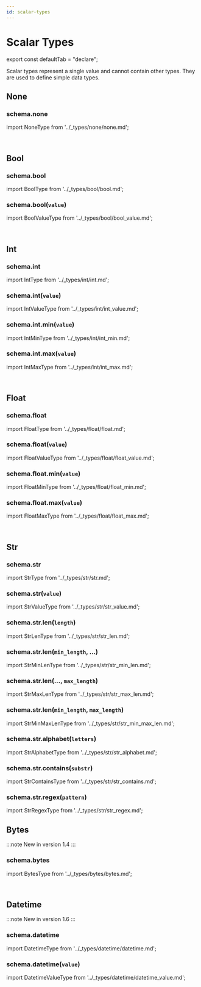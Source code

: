 ```yaml
---
id: scalar-types
---
```

# Scalar Types

export const defaultTab = "declare";

Scalar types represent a single value and cannot contain other types. They are used to define simple data types.

## None

### schema.none

import NoneType from '../_types/none/none.md';

<NoneType defaultTab={defaultTab} />

<br />


## Bool

### schema.bool

import BoolType from '../_types/bool/bool.md';

<BoolType defaultTab={defaultTab} />

### schema.bool(`value`)

import BoolValueType from '../_types/bool/bool_value.md';

<BoolValueType defaultTab={defaultTab} />

<br />


## Int

### schema.int

import IntType from '../_types/int/int.md';

<IntType defaultTab={defaultTab} />

### schema.int(`value`)

import IntValueType from '../_types/int/int_value.md';

<IntValueType defaultTab={defaultTab} />

### schema.int.min(`value`)

import IntMinType from '../_types/int/int_min.md';

<IntMinType defaultTab={defaultTab} />

### schema.int.max(`value`)

import IntMaxType from '../_types/int/int_max.md';

<IntMaxType defaultTab={defaultTab} />

<br />


## Float

### schema.float

import FloatType from '../_types/float/float.md';

<FloatType defaultTab={defaultTab} />

### schema.float(`value`)

import FloatValueType from '../_types/float/float_value.md';

<FloatValueType defaultTab={defaultTab} />

### schema.float.min(`value`)

import FloatMinType from '../_types/float/float_min.md';

<FloatMinType defaultTab={defaultTab} />

### schema.float.max(`value`)

import FloatMaxType from '../_types/float/float_max.md';

<FloatMaxType defaultTab={defaultTab} />

<br />


## Str

### schema.str

import StrType from '../_types/str/str.md';

<StrType defaultTab={defaultTab} />

### schema.str(`value`)

import StrValueType from '../_types/str/str_value.md';

<StrValueType defaultTab={defaultTab} />

### schema.str.len(`length`)

import StrLenType from '../_types/str/str_len.md';

<StrLenType defaultTab={defaultTab} />

### schema.str.len(`min_length`, ...)

import StrMinLenType from '../_types/str/str_min_len.md';

<StrMinLenType defaultTab={defaultTab} />

### schema.str.len(..., `max_length`)

import StrMaxLenType from '../_types/str/str_max_len.md';

<StrMaxLenType defaultTab={defaultTab} />

### schema.str.len(`min_length`, `max_length`)

import StrMinMaxLenType from '../_types/str/str_min_max_len.md';

<StrMinMaxLenType defaultTab={defaultTab} />

### schema.str.alphabet(`letters`)

import StrAlphabetType from '../_types/str/str_alphabet.md';

<StrAlphabetType defaultTab={defaultTab} />

### schema.str.contains(`substr`)

import StrContainsType from '../_types/str/str_contains.md';

<StrContainsType defaultTab={defaultTab} />

### schema.str.regex(`pattern`)

import StrRegexType from '../_types/str/str_regex.md';

<StrRegexType defaultTab={defaultTab} />


## Bytes

:::note
New in version 1.4
:::

### schema.bytes

import BytesType from '../_types/bytes/bytes.md';

<BytesType defaultTab={defaultTab} />

<br />


## Datetime

:::note
New in version 1.6
:::

### schema.datetime

import DatetimeType from '../_types/datetime/datetime.md';

<DatetimeType defaultTab={defaultTab} />

### schema.datetime(`value`)

import DatetimeValueType from '../_types/datetime/datetime_value.md';

<DatetimeValueType defaultTab={defaultTab} />

<br />
